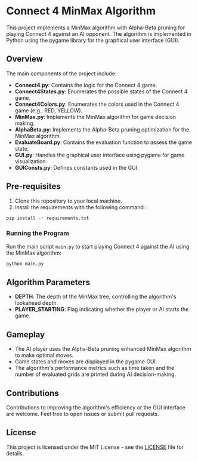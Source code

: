 # Connect 4 MinMax Algorithm

This project implements a MinMax algorithm with Alpha-Beta pruning for playing Connect 4 against an AI opponent. The algorithm is implemented in Python using the pygame library for the graphical user interface (GUI).

## Overview

The main components of the project include:

-   **Connect4.py**: Contains the logic for the Connect 4 game.
-   **Connect4States.py**: Enumerates the possible states of the Connect 4 game.
-   **Connect4Colors.py**: Enumerates the colors used in the Connect 4 game (e.g., RED, YELLOW).
-   **MinMax.py**: Implements the MinMax algorithm for game decision making.
-   **AlphaBeta.py**: Implements the Alpha-Beta pruning optimization for the MinMax algorithm.
-   **EvaluateBoard.py**: Contains the evaluation function to assess the game state.
-   **GUI.py**: Handles the graphical user interface using pygame for game visualization.
-   **GUIConsts.py**: Defines constants used in the GUI.

## Pre-requisites

1. Clone this repository to your local machine.
2. Install the requirements with the following command :

```bash
pip install -r requirements.txt
```

### Running the Program

Run the main script `main.py` to start playing Connect 4 against the AI using the MinMax algorithm:

```bash
python main.py
```

## Algorithm Parameters

-   **DEPTH**: The depth of the MinMax tree, controlling the algorithm's lookahead depth.
-   **PLAYER_STARTING**: Flag indicating whether the player or AI starts the game.

## Gameplay

-   The AI player uses the Alpha-Beta pruning enhanced MinMax algorithm to make optimal moves.
-   Game states and moves are displayed in the pygame GUI.
-   The algorithm's performance metrics such as time taken and the number of evaluated grids are printed during AI decision-making.

## Contributions

Contributions to improving the algorithm's efficiency or the GUI interface are welcome. Feel free to open issues or submit pull requests.

## License

This project is licensed under the MIT License - see the [LICENSE](LICENSE) file for details.
